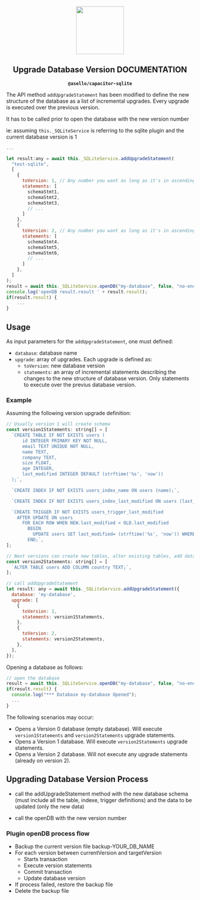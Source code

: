 <p align="center"><br><img src="https://user-images.githubusercontent.com/236501/85893648-1c92e880-b7a8-11ea-926d-95355b8175c7.png" width="128" height="128" /></p>
<h2 align="center">Upgrade Database Version DOCUMENTATION</h2>
<p align="center"><strong><code>@asello/capacitor-sqlite</code></strong></p>

The API method `addUpgradeStatement` has been modified to define the new structure of the database as a list of incremental upgrades. Every upgrade is executed over the previous version.

It has to be called prior to open the database with the new version number

ie: assuming `this._SQLiteService` is referring to the sqlite plugin and the current database version is 1

```js
...

let result:any = await this._SQLiteService.addUpgradeStatement(
  "test-sqlite",
  [
    {
      toVersion: 1, // Any number you want as long as it's in ascending order. Version 0 is an empty database
      statements: [
        schemaStmt1,
        schemaStmt2,
        schemaStmt3,
        // ...
      ]
    },
    {
      toVersion: 2, // Any number you want as long as it's in ascending order. Version 0 is an empty database
      statements: [
        schemaStmt4,
        schemaStmt5,
        schemaStmt6,
        // ...
      ]
    },
  ]
);
result = await this._SQLiteService.openDB("my-database", false, "no-encryption", 2);
console.log('openDB result.result ' + result.result);
if(result.result) {
    ...
}
```

## Usage

As input parameters for the `addUpgradeStatement`, one must defined:

- `database`: database name
- `upgrade`: array of upgrades. Each upgrade is defined as:
  - `toVersion`: new database version
  - `statements`: an array of incremental statements describing the changes to the new structure of database version. Only statements to execute over the previus database version.

### Example

Assuming the following version upgrade definition:

```js
// Usually version 1 will create schema
const version1Statements: string[] = [
  `CREATE TABLE IF NOT EXISTS users (
      id INTEGER PRIMARY KEY NOT NULL,
      email TEXT UNIQUE NOT NULL,
      name TEXT,
      company TEXT,
      size FLOAT,
      age INTEGER,
      last_modified INTEGER DEFAULT (strftime('%s', 'now'))
  );`,

  `CREATE INDEX IF NOT EXISTS users_index_name ON users (name);`,

  `CREATE INDEX IF NOT EXISTS users_index_last_modified ON users (last_modified);`,

  `CREATE TRIGGER IF NOT EXISTS users_trigger_last_modified
    AFTER UPDATE ON users
      FOR EACH ROW WHEN NEW.last_modified < OLD.last_modified
        BEGIN
          UPDATE users SET last_modified= (strftime('%s', 'now')) WHERE id=OLD.id;
        END;`,
];

// Next versions can create new tables, alter existing tables, add data, update data, etc
const version2Statements: string[] = [
  `ALTER TABLE users ADD COLUMN country TEXT;`,
];

// call addUpgradeStatement
let result: any = await this._SQLiteService.addUpgradeStatement({
  database: 'my-database',
  upgrade: [
    {
      toVersion: 1,
      statements: version1Statements,
    },
    {
      toVersion: 2,
      statements: version2Statements,
    },
  ],
});
```

Opening a database as follows:

```js
// open the database
result = await this._SQLiteService.openDB("my-database", false, "no-encryption", 2);
if(result.result) {
  console.log("*** Database my-database Opened");
  ...
}
```

The following scenarios may occur:

- Opens a Version 0 database (empty database). Will execute `version1Statements` and `version2Statements` upgrade statements.
- Opens a Version 1 database. Will execute `version2Statements` upgrade statements.
- Opens a Version 2 database. Will not execute any upgrade statements (already on version 2).

## Upgrading Database Version Process

- call the addUpgradeStatement method with the new database schema (must include all the table, indexe, trigger definitions) and the data to be updated (only the new data)

- call the openDB with the new version number

### Plugin openDB process flow

- Backup the current version file backup-YOUR_DB_NAME
- For each version between currentVersion and targetVersion
  - Starts transaction
  - Execute version statements
  - Commit transaction
  - Update database version
- If process failed, restore the backup file
- Delete the backup file
